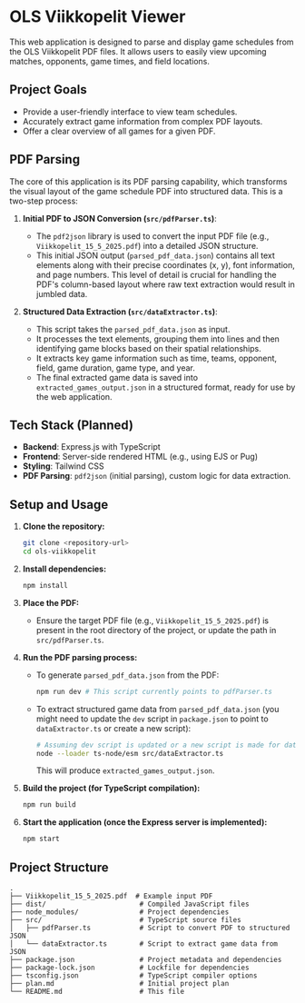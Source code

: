 # OLS Viikkopelit Viewer

This web application is designed to parse and display game schedules from the OLS Viikkopelit PDF files. It allows users to easily view upcoming matches, opponents, game times, and field locations.

## Project Goals

- Provide a user-friendly interface to view team schedules.
- Accurately extract game information from complex PDF layouts.
- Offer a clear overview of all games for a given PDF.

## PDF Parsing

The core of this application is its PDF parsing capability, which transforms the visual layout of the game schedule PDF into structured data. This is a two-step process:

1.  **Initial PDF to JSON Conversion (`src/pdfParser.ts`)**:
    *   The `pdf2json` library is used to convert the input PDF file (e.g., `Viikkopelit_15_5_2025.pdf`) into a detailed JSON structure.
    *   This initial JSON output (`parsed_pdf_data.json`) contains all text elements along with their precise coordinates (x, y), font information, and page numbers. This level of detail is crucial for handling the PDF's column-based layout where raw text extraction would result in jumbled data.

2.  **Structured Data Extraction (`src/dataExtractor.ts`)**:
    *   This script takes the `parsed_pdf_data.json` as input.
    *   It processes the text elements, grouping them into lines and then identifying game blocks based on their spatial relationships.
    *   It extracts key game information such as time, teams, opponent, field, game duration, game type, and year.
    *   The final extracted game data is saved into `extracted_games_output.json` in a structured format, ready for use by the web application.

## Tech Stack (Planned)

- **Backend**: Express.js with TypeScript
- **Frontend**: Server-side rendered HTML (e.g., using EJS or Pug)
- **Styling**: Tailwind CSS
- **PDF Parsing**: `pdf2json` (initial parsing), custom logic for data extraction.

## Setup and Usage

1.  **Clone the repository:**
    ```bash
    git clone <repository-url>
    cd ols-viikkopelit
    ```

2.  **Install dependencies:**
    ```bash
    npm install
    ```

3.  **Place the PDF:**
    *   Ensure the target PDF file (e.g., `Viikkopelit_15_5_2025.pdf`) is present in the root directory of the project, or update the path in `src/pdfParser.ts`.

4.  **Run the PDF parsing process:**
    *   To generate `parsed_pdf_data.json` from the PDF:
        ```bash
        npm run dev # This script currently points to pdfParser.ts
        ```
    *   To extract structured game data from `parsed_pdf_data.json` (you might need to update the `dev` script in `package.json` to point to `dataExtractor.ts` or create a new script):
        ```bash
        # Assuming dev script is updated or a new script is made for dataExtractor.ts
        node --loader ts-node/esm src/dataExtractor.ts 
        ```
        This will produce `extracted_games_output.json`.

5.  **Build the project (for TypeScript compilation):**
    ```bash
    npm run build
    ```

6.  **Start the application (once the Express server is implemented):**
    ```bash
    npm start
    ```

## Project Structure

```
.
├── Viikkopelit_15_5_2025.pdf  # Example input PDF
├── dist/                       # Compiled JavaScript files
├── node_modules/               # Project dependencies
├── src/                        # TypeScript source files
│   ├── pdfParser.ts            # Script to convert PDF to structured JSON
│   └── dataExtractor.ts        # Script to extract game data from JSON
├── package.json                # Project metadata and dependencies
├── package-lock.json           # Lockfile for dependencies
├── tsconfig.json               # TypeScript compiler options
├── plan.md                     # Initial project plan
└── README.md                   # This file
``` 